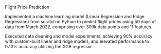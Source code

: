 Flight Price Prediction
 
Implemented a machine learning model (Linear Regression and Ridge Regression) from scratch in Python to 
predict flight prices using 50 days of data from March 2022, comprising over 300k data points and 11 features.

Executed data cleaning and model experiments, achieving 90% accuracy with custom-built linear and ridge 
models, and elevated performance to 97.3% accuracy utilizing the XGB regressor.
